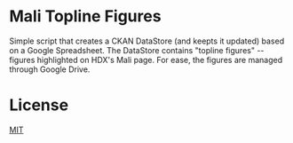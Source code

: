 # Mali Topline Figures
Simple script that creates a CKAN DataStore (and keepts it updated) based on a Google Spreadsheet. The DataStore contains "topline figures" -- figures highlighted on HDX's Mali page. For ease, the figures are managed through Google Drive.

# License
[MIT](LICENSE.md)
